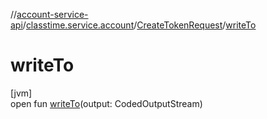 //[account-service-api](../../../index.md)/[classtime.service.account](../index.md)/[CreateTokenRequest](index.md)/[writeTo](write-to.md)

# writeTo

[jvm]\
open fun [writeTo](write-to.md)(output: CodedOutputStream)

